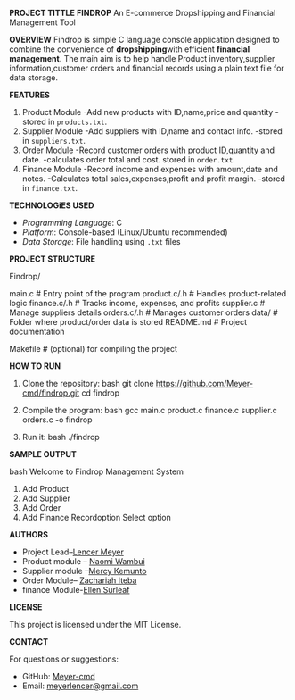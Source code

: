 **PROJECT TITTLE**
**FINDROP**
An E-commerce Dropshipping and Financial Management Tool

**OVERVIEW**
Findrop is  simple C language console application designed to combine the convenience of **dropshipping**with efficient **financial management**.
The main aim is to help handle Product inventory,supplier information,customer orders and financial records using a plain text
file for data storage.

**FEATURES**

1. Product Module
   -Add new products with ID,name,price and quantity
   -stored in `products.txt`.
2. Supplier Module
   -Add suppliers with ID,name and contact info.
   -stored in `suppliers.txt`.
3. Order Module
   -Record customer orders with product ID,quantity and date.
   -calculates order total and cost.
   stored in `order.txt`.
4. Finance Module
   -Record income and expenses with amount,date and notes.
   -Calculates total sales,expenses,profit and profit margin.
   -stored in `finance.txt`.


**TECHNOLOGiES USED**

- *Programming Language*: C
- *Platform*: Console-based (Linux/Ubuntu recommended)
- *Data Storage*: File handling using `.txt` files

 **PROJECT STRUCTURE**

Findrop/

main.c               # Entry point of the program
product.c/.h         # Handles product-related logic
finance.c/.h         # Tracks income, expenses, and profits
supplier.c           # Manage suppliers details
orders.c/.h          # Manages customer orders
data/                # Folder where product/order data is stored
README.md            # Project documentation

Makefile             # (optional) for compiling the project


**HOW TO RUN**

1. Clone the repository:
bash
git clone https://github.com/Meyer-cmd/findrop.git
cd findrop


2. Compile the program:
bash
gcc main.c product.c finance.c  supplier.c orders.c -o findrop


3. Run it:
bash
./findrop

 **SAMPLE OUTPUT**

bash
Welcome to Findrop Management System
1. Add Product
2. Add Supplier
3. Add Order
4. Add Finance Recordoption
Select option

**AUTHORS**

- Project Lead–[Lencer Meyer](http://github.com/Meyer-cmd)
- Product module – [Naomi Wambui](http://github.com/NaomiWambuiN)
- Supplier module –[Mercy Kemunto](http://github.com/Kemmy703)
- Order Module– [Zachariah Iteba](http://github.com/Cs-son)
- finance Module-[Ellen Surleaf](http://github.com/Surleaf)

**LICENSE**

This project is licensed under the MIT License.

**CONTACT**

For questions or suggestions:
- GitHub: [Meyer-cmd](https://github.com/Meyer-cmd)
- Email: meyerlencer@gmail.com
